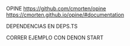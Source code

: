 OPINE
https://github.com/cmorten/opine
https://cmorten.github.io/opine/#documentation

DEPENDENCIAS EN DEPS.TS

CORRER EJEMPLO CON DENON START